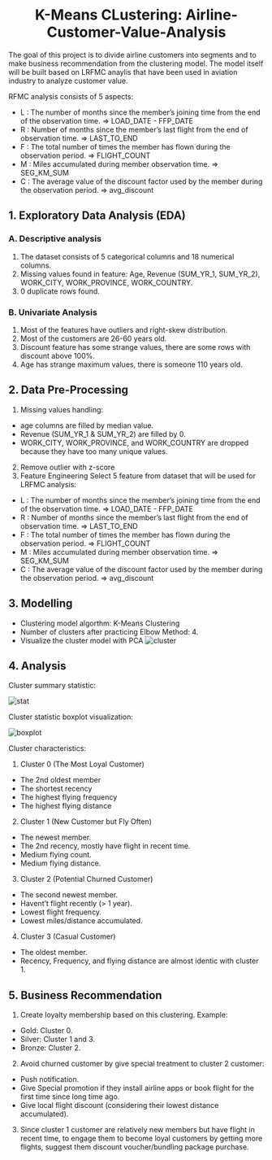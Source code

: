 # <center> K-Means CLustering: Airline-Customer-Value-Analysis </center>
The goal of this project is to divide airline customers into segments and to make business recommendation from the clustering model. The model itself will be built based on LRFMC anaylis that have been used in aviation industry to analyze customer value.

RFMC analysis consists of 5 aspects:
- L : The number of months since the member’s joining time from the end of the observation time. => LOAD_DATE - FFP_DATE
- R : Number of months since the member’s last flight from the end of observation time. => LAST_TO_END
- F : The total number of times the member has flown during the observation period. => FLIGHT_COUNT
- M : Miles accumulated during member observation time. => SEG_KM_SUM
- C : The average value of the discount factor used by the member during the observation period. => avg_discount

## 1. Exploratory Data Analysis (EDA)
### A. Descriptive analysis
1. The dataset consists of 5 categorical columns and 18 numerical columns.
2. Missing values found in feature: Age, Revenue (SUM_YR_1, SUM_YR_2), WORK_CITY, WORK_PROVINCE, WORK_COUNTRY.
3. 0 duplicate rows found.

### B. Univariate Analysis
1. Most of the features have outliers and right-skew distribution.
2. Most of the customers are 26-60 years old.
3. Discount feature has some strange values, there are some rows with discount above 100%.
4. Age has strange maximum values, there is someone 110 years old.

## 2. Data Pre-Processing
1. Missing values handling:
- age columns are filled by median value.
- Revenue (SUM_YR_1 & SUM_YR_2) are filled by 0.
- WORK_CITY, WORK_PROVINCE, and WORK_COUNTRY are dropped because they have too many unique values.
2. Remove outlier with z-score
3. Feature Engineering
Select 5 feature from dataset that will be used for LRFMC analysis:
- L : The number of months since the member’s joining time from the end of the observation time. => LOAD_DATE - FFP_DATE
- R : Number of months since the member’s last flight from the end of observation time. => LAST_TO_END
- F : The total number of times the member has flown during the observation period. => FLIGHT_COUNT
- M : Miles accumulated during member observation time. => SEG_KM_SUM
- C : The average value of the discount factor used by the member during the observation period. => avg_discount

## 3. Modelling
- Clustering model algorthm: K-Means Clustering
- Number of clusters after practicing Elbow Method: 4.
- Visualize the cluster model with PCA
![cluster](https://user-images.githubusercontent.com/116500936/210029332-852958a7-e719-4d3e-a6d7-1e345d0b2e8d.png)

## 4. Analysis
Cluster summary statistic:

![stat](https://user-images.githubusercontent.com/116500936/210029143-b7c408f7-cc4b-4e65-875f-1e3161886c6d.png)

Cluster statistic boxplot visualization:

![boxplot](https://user-images.githubusercontent.com/116500936/210029312-d11667b2-b4ec-42e3-8e6a-459304f94cb8.png)


Cluster characteristics:
1. Cluster 0 (The Most Loyal Customer)
- The 2nd oldest member
- The shortest recency
- The highest flying frequency
- The highest flying distance

2. Cluster 1 (New Customer but Fly Often)
- The newest member.
- The 2nd recency, mostly have flight in recent time.
- Medium flying count.
- Medium flying distance.

3. Cluster 2 (Potential Churned Customer)
- The second newest member.
- Havent’t flight recently (> 1 year).
- Lowest flight frequency.
- Lowest miles/distance accumulated.

4. Cluster 3 (Casual Customer)
- The oldest member.
- Recency, Frequency, and flying distance are almost identic with cluster 1.

## 5. Business Recommendation
1. Create loyalty membership based on this clustering.
Example:
- Gold: Cluster 0.
- Silver: Cluster 1 and 3.
- Bronze: Cluster 2.
2. Avoid churned customer by give special treatment to cluster 2 customer:
- Push notification.
- Give Special promotion if they install airline apps or book flight for the first time since long time ago.
- Give local flight discount (considering their lowest distance accumulated).
3. Since cluster 1 customer are relatively new members but have flight in recent time, to engage them to become loyal customers by getting more flights, suggest them discount voucher/bundling package purchase.

 

